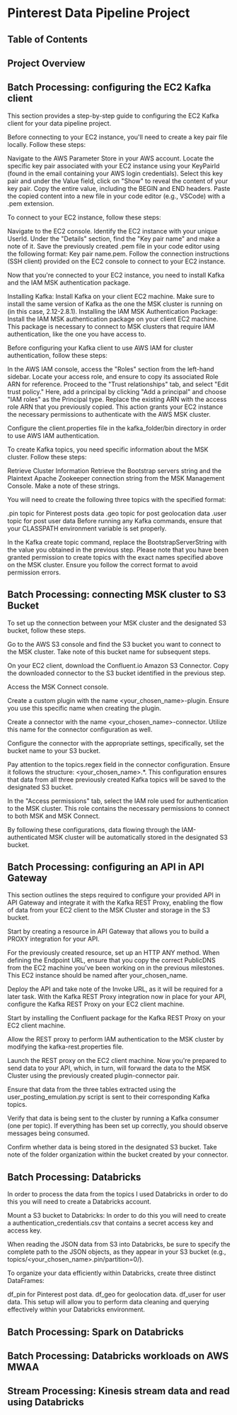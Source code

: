 # Pinterest Data Pipeline Project

## Table of Contents 

## Project Overview

## Batch Processing: configuring the EC2 Kafka client
This section provides a step-by-step guide to configuring the EC2 Kafka client for your data pipeline project.

Before connecting to your EC2 instance, you'll need to create a key pair file locally. Follow these steps:

Navigate to the AWS Parameter Store in your AWS account.
Locate the specific key pair associated with your EC2 instance using your KeyPairId (found in the email containing your AWS login credentials).
Select this key pair and under the Value field, click on "Show" to reveal the content of your key pair. Copy the entire value, including the BEGIN and END headers.
Paste the copied content into a new file in your code editor (e.g., VSCode) with a .pem extension.

To connect to your EC2 instance, follow these steps:

Navigate to the EC2 console.
Identify the EC2 instance with your unique UserId.
Under the "Details" section, find the "Key pair name" and make a note of it.
Save the previously created .pem file in your code editor using the following format: Key pair name.pem.
Follow the connection instructions (SSH client) provided on the EC2 console to connect to your EC2 instance.

Now that you're connected to your EC2 instance, you need to install Kafka and the IAM MSK authentication package.

Installing Kafka:
Install Kafka on your client EC2 machine. Make sure to install the same version of Kafka as the one the MSK cluster is running on (in this case, 2.12-2.8.1).
Installing the IAM MSK Authentication Package:
Install the IAM MSK authentication package on your client EC2 machine. This package is necessary to connect to MSK clusters that require IAM authentication, like the one you have access to.

Before configuring your Kafka client to use AWS IAM for cluster authentication, follow these steps:

In the AWS IAM console, access the "Roles" section from the left-hand sidebar. Locate your access role, and ensure to copy its associated Role ARN for reference. Proceed to the "Trust relationships" tab, and select "Edit trust policy." Here, add a principal by clicking "Add a principal" and choose "IAM roles" as the Principal type. Replace the existing ARN with the access role ARN that you previously copied. This action grants your EC2 instance the necessary permissions to authenticate with the AWS MSK cluster.

Configure the client.properties file in the kafka_folder/bin directory in order to use AWS IAM authentication.

To create Kafka topics, you need specific information about the MSK cluster. Follow these steps:

Retrieve Cluster Information
Retrieve the Bootstrap servers string and the Plaintext Apache Zookeeper connection string from the MSK Management Console. Make a note of these strings.

You will need to create the following three topics with the specified format:

.pin topic for Pinterest posts data
.geo topic  for post geolocation data
.user topic for post user data
Before running any Kafka commands, ensure that your CLASSPATH environment variable is set properly.

In the Kafka create topic command, replace the BootstrapServerString with the value you obtained in the previous step. Please note that you have been granted permission to create topics with the exact names specified above on the MSK cluster. Ensure you follow the correct format to avoid permission errors.

## Batch Processing: connecting MSK cluster to S3 Bucket
To set up the connection between your MSK cluster and the designated S3 bucket, follow these steps.

Go to the AWS S3 console and find the S3 bucket you want to connect to the MSK cluster. Take note of this bucket name for subsequent steps.

On your EC2 client, download the Confluent.io Amazon S3 Connector. Copy the downloaded connector to the S3 bucket identified in the previous step.

Access the MSK Connect console.

Create a custom plugin with the name <your_chosen_name>-plugin. Ensure you use this specific name when creating the plugin.

Create a connector with the name <your_chosen_name>-connector. Utilize this name for the connector configuration as well.

Configure the connector with the appropriate settings, specifically, set the bucket name to your S3 bucket.

Pay attention to the topics.regex field in the connector configuration. Ensure it follows the structure: <your_chosen_name>.*. This configuration ensures that data from all three previously created Kafka topics will be saved to the designated S3 bucket.

In the "Access permissions" tab, select the IAM role used for authentication to the MSK cluster. This role contains the necessary permissions to connect to both MSK and MSK Connect.

By following these configurations, data flowing through the IAM-authenticated MSK cluster will be automatically stored in the designated S3 bucket.

## Batch Processing: configuring an API in API Gateway
This section outlines the steps required to configure your provided API in API Gateway and integrate it with the Kafka REST Proxy, enabling the flow of data from your EC2 client to the MSK Cluster and storage in the S3 bucket. 

Start by creating a resource in API Gateway that allows you to build a PROXY integration for your API.

For the previously created resource, set up an HTTP ANY method. When defining the Endpoint URL, ensure that you copy the correct PublicDNS from the EC2 machine you've been working on in the previous milestones. This EC2 instance should be named after your_chosen_name.

Deploy the API and take note of the Invoke URL, as it will be required for a later task. With the Kafka REST Proxy integration now in place for your API, configure the Kafka REST Proxy on your EC2 client machine.

Start by installing the Confluent package for the Kafka REST Proxy on your EC2 client machine.

Allow the REST proxy to perform IAM authentication to the MSK cluster by modifying the kafka-rest.properties file.

Launch the REST proxy on the EC2 client machine. Now you're prepared to send data to your API, which, in turn, will forward the data to the MSK Cluster using the previously created plugin-connector pair.

Ensure that data from the three tables extracted using the user_posting_emulation.py script is sent to their corresponding Kafka topics.

Verify that data is being sent to the cluster by running a Kafka consumer (one per topic). If everything has been set up correctly, you should observe messages being consumed.

Confirm whether data is being stored in the designated S3 bucket. Take note of the folder organization within the bucket created by your connector.

## Batch Processing: Databricks
In order to process the data from the topics I used Databricks in order to do this you will need to create a Databricks account.

Mount a S3 bucket to Databricks:
In order to do this you will need to create a authentication_credentials.csv that contains a secret access key and access key.

When reading the JSON data from S3 into Databricks, be sure to specify the complete path to the JSON objects, as they appear in your S3 bucket (e.g., topics/<your_chosen_name>.pin/partition=0/).

To organize your data efficiently within Databricks, create three distinct DataFrames:

df_pin for Pinterest post data.
df_geo for geolocation data.
df_user for user data.
This setup will allow you to perform data cleaning and querying effectively within your Databricks environment.

## Batch Processing: Spark on Databricks

## Batch Processing: Databricks workloads on AWS MWAA

## Stream Processing: Kinesis stream data and read using Databricks


